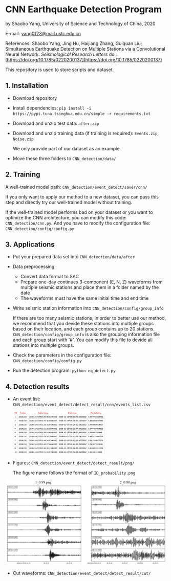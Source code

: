 # CNN Earthquake Detection Program

by Shaobo Yang, University of Science and Technology of China, 2020

E-mail: <yang0123@mail.ustc.edu.cn>

References: Shaobo Yang, Jing Hu, Haijiang Zhang, Guiquan Liu; Simultaneous Earthquake Detection on Multiple Stations via a Convolutional Neural Network. *Seismological Research Letters* doi: [https://doi.org/10.1785/0220200137](https://doi.org/10.1785/0220200137)

This repository is used to store scripts and dataset.

## 1. Installation

* Download repository
* Install dependencies: `pip install -i https://pypi.tuna.tsinghua.edu.cn/simple -r requirements.txt`
* Download and unzip test data: `after.zip`

* Download and unzip training data (if training is required): `Events.zip`, `Noise.zip`

  We only provide part of our dataset as an example

* Move these three folders to `CNN_detection/data/`

## 2. Training

A well-trained model path: `CNN_detection/event_detect/saver/cnn/`

If you only want to apply our method to a new dataset, you can pass this step and directly try our well-trained model without training.

If the well-trained model performs bad on your dataset or you want to optimize the CNN architecture, you can modify this code: `CNN_detection/cnn.py`. And you have to modify the configuration file: `CNN_detection/config/config.py`

## 3. Applications

* Put your prepared data set into `CNN_detection/data/after`

* Data preprocessing:
  * Convert data format to SAC
  * Prepare one-day continues 3-component (E, N, Z) waveforms from multiple seismic stations and place them in a folder named by the date
  * The waveforms must have the same initial time and end time
  
* Write seismic station information into `CNN_detection/config/group_info`
  
  If there are too many seismic stations, in order to better use our method, we recommend that you devide these stations into multiple groups based on their location, and each group contains up to 20 stations. `CNN_detection/config/group_info` is also the grouping information file and each group start with '#'. You can modify this file to devide all stations into multiple groups.
  
* Check the parameters in the configuration file: `CNN_detection/config/config.py`

* Run the detection program: `python eq_detect.py` 

## 4. Detection results

* An event list: `CNN_detection/event_detect/detect_result/cnn/events_list.csv`

  <img src="./CNN_detection/event_detect/detect_result/cnn/detection_results.jpg" alt="detection_results" style="zoom:28%;" />

* Figures: `CNN_detection/event_detect/detect_result/png/`

  The figure name follows the format of `ID_probability.png`

<img src="./CNN_detection/event_detect/detect_result/waveform.png" alt="waveform" style="zoom:72%;" />

* Cut waveforms: `CNN_detection/event_detect/detect_result/cut/`

